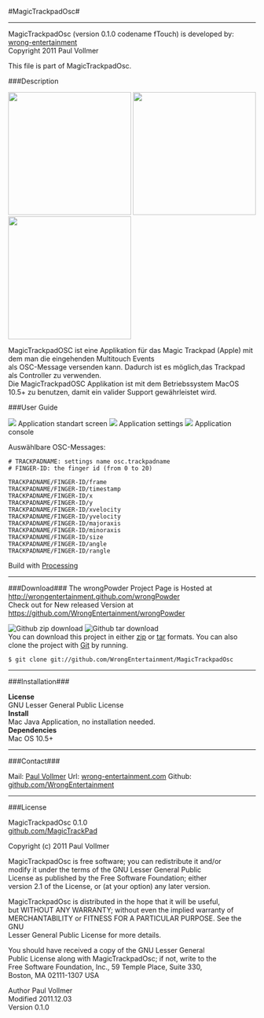 #MagicTrackpadOsc#
* * *  
  
MagicTrackpadOsc (version 0.1.0 codename fTouch) is developed by: [wrong-entertainment](http://wrong-entertainment.com)  
Copyright 2011 Paul Vollmer   

This file is part of MagicTrackpadOsc.  
   
###Description  

<img src="http://www.wrong-entertainment.com/code/magictrackpadosc/magictrackpadosc_01.jpg" width=250 >
<img src="http://www.wrong-entertainment.com/code/magictrackpadosc/magictrackpadosc_02.jpg" width=250 >
<img src="http://www.wrong-entertainment.com/code/magictrackpadosc/magictrackpadosc_03.jpg" width=250 >

MagicTrackpadOSC ist eine Applikation für das Magic Trackpad (Apple) mit dem man die eingehenden Multitouch Events  
als OSC-Message versenden kann. Dadurch ist es möglich,das Trackpad als Controller zu verwenden.  
Die MagicTrackpadOSC Applikation ist mit dem Betriebssystem MacOS 10.5+ zu benutzen, damit ein valider Support 
gewährleistet wird.  
  
###User Guide  

<img src="http://www.wrong-entertainment.com/code/magictrackpadosc/magictrackpadosc_01.jpg">  
Application standart screen  
<img src="http://www.wrong-entertainment.com/code/magictrackpadosc/magictrackpadosc_02.jpg">  
Application settings  
<img src="http://www.wrong-entertainment.com/code/magictrackpadosc/magictrackpadosc_03.jpg">  
Application console

Auswählbare OSC-Messages:  

    # TRACKPADNAME: settings name osc.trackpadname
    # FINGER-ID: the finger id (from 0 to 20) 

    TRACKPADNAME/FINGER-ID/frame
    TRACKPADNAME/FINGER-ID/timestamp 
    TRACKPADNAME/FINGER-ID/x 
    TRACKPADNAME/FINGER-ID/y 
    TRACKPADNAME/FINGER-ID/xvelocity 
    TRACKPADNAME/FINGER-ID/yvelocity 
    TRACKPADNAME/FINGER-ID/majoraxis 
    TRACKPADNAME/FINGER-ID/minoraxis 
    TRACKPADNAME/FINGER-ID/size 
    TRACKPADNAME/FINGER-ID/angle 
    TRACKPADNAME/FINGER-ID/rangle  


Build with [Processing](http://www.processing.org)  

* * *

###Download###
The wrongPowder Project Page is Hosted at http://wrongentertainment.github.com/wrongPowder  
Check out for New released Version at https://github.com/WrongEntertainment/wrongPowder  
  
![Github zip download](https://github.com/images/modules/download/zip.png "MagicTrackpadOsc Github download zip") 
![Github tar download](https://github.com/images/modules/download/tar.png "MagicTrackpadOsc Github download tar")  
You can download this project in either [zip](https://github.com/WrongEntertainment/MagicTrackpadOsc/zipball/master) or [tar](https://github.com/WrongEntertainment/MagicTrackpadOsc/tarball/master) formats.
You can also clone the project with [Git](http://git-scm.com/) by running.

    $ git clone git://github.com/WrongEntertainment/MagicTrackpadOsc

* * *

###Installation###

**License**  
GNU Lesser General Public License  
**Install**  
Mac Java Application, no installation needed.  
**Dependencies**  
Mac OS 10.5+  

* * *

###Contact###

Mail: [Paul Vollmer](paul.vollmer@fh-potsdam.de)
Url: [wrong-entertainment.com](http://www.wrong-entertainment.com)
Github: [github.com/WrongEntertainment](http://wrongentertainment.github.com/MagicTrackpadOsc)

* * *

###License  

MagicTrackpadOsc 0.1.0  
[github.com/MagicTrackPad](http://wrongentertainment.github.com/MagicTrackpadOsc)  
  
Copyright (c) 2011 Paul Vollmer  
  
MagicTrackpadOsc is free software; you can redistribute it and/or  
modify it under the terms of the GNU Lesser General Public  
License as published by the Free Software Foundation; either  
version 2.1 of the License, or (at your option) any later version.  
  
MagicTrackpadOsc is distributed in the hope that it will be useful,  
but WITHOUT ANY WARRANTY; without even the implied warranty of  
MERCHANTABILITY or FITNESS FOR A PARTICULAR PURPOSE.  See the GNU  
Lesser General Public License for more details.  
  
You should have received a copy of the GNU Lesser General  
Public License along with MagicTrackpadOsc; if not, write to the  
Free Software Foundation, Inc., 59 Temple Place, Suite 330,  
Boston, MA  02111-1307  USA  
  
Author      Paul Vollmer  
Modified    2011.12.03  
Version     0.1.0